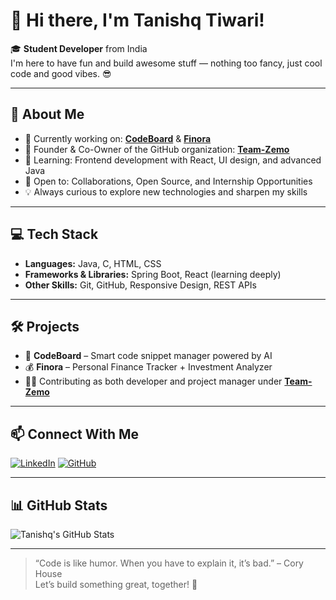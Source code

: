 # 👋 Hi there, I'm Tanishq Tiwari!

🎓 **Student Developer** from India  
 I'm here to have fun and build awesome stuff — nothing too fancy, just cool code and good vibes. 😎


---

## 🧠 About Me

- 🔭 Currently working on: [**CodeBoard**](https://github.com/tanishqtiwari7) & [**Finora**](https://github.com/Team-Zemo)
- 🚀 Founder & Co-Owner of the GitHub organization: [**Team-Zemo**](https://github.com/Team-Zemo)
- 🌱 Learning: Frontend development with React, UI design, and advanced Java
- 🤝 Open to: Collaborations, Open Source, and Internship Opportunities
- 💡 Always curious to explore new technologies and sharpen my skills

---

## 💻 Tech Stack

- **Languages:** Java, C, HTML, CSS
- **Frameworks & Libraries:** Spring Boot, React (learning deeply)
- **Other Skills:** Git, GitHub, Responsive Design, REST APIs

---

## 🛠 Projects

- 📘 **CodeBoard** – Smart code snippet manager powered by AI  
- 💰 **Finora** – Personal Finance Tracker + Investment Analyzer  
- 🧑‍💼 Contributing as both developer and project manager under [**Team-Zemo**](https://github.com/Team-Zemo)

---

## 📫 Connect With Me

[![LinkedIn](https://img.shields.io/badge/LinkedIn-blue?style=for-the-badge&logo=linkedin&logoColor=white)](https://www.linkedin.com/in/tanishq-tiwari-12a3a6302/)
[![GitHub](https://img.shields.io/badge/GitHub-181717?style=for-the-badge&logo=github&logoColor=white)](https://github.com/tanishqtiwari7)

---

## 📊 GitHub Stats

![Tanishq's GitHub Stats](https://github-readme-stats.vercel.app/api?username=tanishqtiwari7&show_icons=true&theme=radical&hide=prs)


---


> “Code is like humor. When you have to explain it, it’s bad.” – Cory House  
> Let’s build something great, together! 🚀
